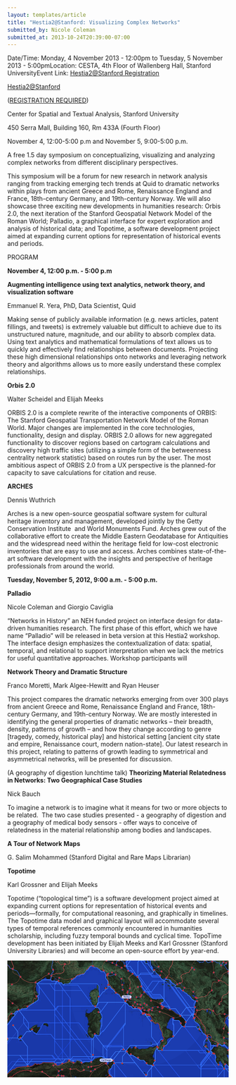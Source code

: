 ```yaml
---
layout: templates/article
title: "Hestia2@Stanford: Visualizing Complex Networks"
submitted_by: Nicole Coleman
submitted_at: 2013-10-24T20:39:00-07:00
---
```



Date/Time: Monday, 4 November 2013 - 12:00pm to Tuesday, 5 November 2013 - 5:00pmLocation: CESTA, 4th Floor of Wallenberg Hall, Stanford UniversityEvent Link: [Hestia2@Stanford Registration](http://www.eventbrite.com/event/8878063527/eac2)

[Hestia2@Stanford](mailto:Hestia2@Stanford)


([REGISTRATION REQUIRED](http://www.eventbrite.com/event/8878063527/eac2))


Center for Spatial and Textual Analysis, Stanford University


450 Serra Mall, Building 160, Rm 433A (Fourth Floor)



November 4, 12:00-5:00 p.m and November 5, 9:00-5:00 p.m.



A free 1.5 day symposium on conceptualizing, visualizing and analyzing complex networks from different disciplinary perspectives.


This symposium will be a forum for new research in network analysis ranging from tracking emerging tech trends at Quid to dramatic networks within plays from ancient Greece and Rome, Renaissance England and France, 18th-century Germany, and 19th-century Norway. We will also showcase three exciting new developments in humanities research: Orbis 2.0, the next iteration of the Stanford Geospatial Network Model of the Roman World; Palladio, a graphical interface for expert exploration and analysis of historical data; and Topotime, a software development project aimed at expanding current options for representation of historical events and periods.





PROGRAM


**November 4, 12:00 p.m. - 5:00 p.m**


**Augmenting intelligence using text analytics, network theory, and visualization software**

Emmanuel R. Yera, PhD, Data Scientist, Quid



Making sense of publicly available information (e.g. news articles, patent fillings, and tweets) is extremely valuable but difficult to achieve due to its unstructured nature, magnitude, and our ability to absorb complex data. Using text analytics and mathematical formulations of text allows us to quickly and effectively find relationships between documents. Projecting these high dimensional relationships onto networks and leveraging network theory and algorithms allows us to more easily understand these complex relationships.


**Orbis 2.0**

Walter Scheidel and Elijah Meeks

ORBIS 2.0 is a complete rewrite of the interactive components of ORBIS: The Stanford Geospatial Transportation Network Model of the Roman World. Major changes are implemented in the core technologies, functionality, design and display. ORBIS 2.0 allows for new aggregated functionality to discover regions based on cartogram calculations and discovery high traffic sites (utilizing a simple form of the betweenness centrality network statistic) based on routes run by the user. The most ambitious aspect of ORBIS 2.0 from a UX perspective is the planned-for capacity to save calculations for citation and reuse.


**ARCHES**

Dennis Wuthrich

Arches is a new open-source geospatial software system for cultural heritage inventory and management, developed jointly by the Getty Conservation Institute  and World Monuments Fund. Arches grew out of the collaborative effort to create the Middle Eastern Geodatabase for Antiquities and the widespread need within the heritage field for low-cost electronic inventories that are easy to use and access. Arches combines state-of-the-art software development with the insights and perspective of heritage professionals from around the world.




**Tuesday, November 5, 2012, 9:00 a.m. - 5:00 p.m.**


**Palladio**

Nicole Coleman and Giorgio Caviglia

“Networks in History” an NEH funded project on interface design for data-driven humanities research. The first phase of this effort, which we have name “Palladio” will be released in beta version at this Hestia2 workshop. The interface design emphasizes the contextualization of data: spatial, temporal, and relational to support interpretation when we lack the metrics for useful quantitative approaches. Workshop participants will


**Network Theory and Dramatic Structure**

Franco Moretti, Mark Algee-Hewitt and Ryan Heuser

This project compares the dramatic networks emerging from over 300 plays from ancient Greece and Rome, Renaissance England and France, 18th-century Germany, and 19th-century Norway. We are mostly interested in identifying the general properties of dramatic networks – their breadth, density, patterns of growth – and how they change according to genre [tragedy, comedy, historical play] and historical setting [ancient city state and empire, Renaissance court, modern nation-state]. Our latest research in this project, relating to patterns of growth leading to symmetrical and asymmetrical networks, will be presented for discussion.



(A geography of digestion lunchtime talk)
**Theorizing Material Relatedness in Networks: Two Geographical Case Studies**

Nick Bauch

To imagine a network is to imagine what it means for two or more objects to be related.  The two case studies presented - a geography of digestion and a geography of medical body sensors - offer ways to conceive of relatedness in the material relationship among bodies and landscapes.


**A Tour of Network Maps**

G. Salim Mohammed (Stanford Digital and Rare Maps Librarian)


**Topotime**

Karl Grossner and Elijah Meeks

Topotime (“topological time”) is a software development project aimed at expanding current options for representation of historical events and periods—formally, for computational reasoning, and graphically in timelines. The Topotime data model and graphical layout will accommodate several types of temporal references commonly encountered in humanities scholarship, including fuzzy temporal bounds and cyclical time. TopoTime development has been initiated by Elijah Meeks and Karl Grossner (Stanford University Libraries) and will become an open-source effort by year-end.






![](../post-images/orbis2.png)


